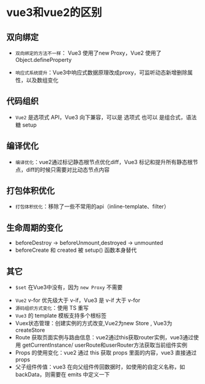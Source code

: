 # vue3和vue2的区别

## 双向绑定

- `双向绑定的方法不一样`： Vue3 使用了new Proxy，Vue2 使用了Object.defineProperty
+ `响应式系统提升`：Vue3中响应式数据原理改成proxy，可监听动态新增删除属性，以及数组变化

## 代码组织

+ `Vue2` 是选项式 API，Vue3 向下兼容，可以是 选项式 也可以 是组合式，语法糖 setup

## 编译优化

+ `编译优化`：vue2通过标记静态根节点优化diff，Vue3 标记和提升所有静态根节点，diff的时候只需要对比动态节点内容

## 打包体积优化

+ `打包体积优化`：移除了一些不常用的api（inline-template、filter）

## 生命周期的变化

+ beforeDestroy -> beforeUnmount,destroyed -> unmounted
+ beforeCreate 和 created 被 setup() 函数本身替代

## 其它

- `$set` 在Vue3中没有，因为 `new Proxy` 不需要
+ `Vue2` v-for 优先级大于 v-if，Vue3 是 v-if 大于 v-for
+ `源码组织方式变化`：使用 TS 重写
+ `Vue3` 的 template 模板支持多个根标签
+ Vuex状态管理：创建实例的方式改变,Vue2为new Store , Vue3为createStore
+ Route 获取页面实例与路由信息：vue2通过this获取router实例，vue3通过使用 getCurrentInstance/ userRoute和userRouter方法获取当前组件实例
+ Props 的使用变化：vue2 通过 this 获取 props 里面的内容，vue3 直接通过 props
+ 父子组件传值：vue3 在向父组件传回数据时，如使用的自定义名称，如 backData，则需要在 emits 中定义一下

